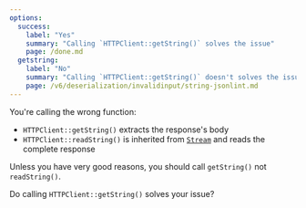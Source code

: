 ```yaml
---
options:
  success:
    label: "Yes"
    summary: "Calling `HTTPClient::getString()` solves the issue"
    page: /done.md
  getstring:
    label: "No"
    summary: "Calling `HTTPClient::getString()` doesn't solves the issue"
    page: /v6/deserialization/invalidinput/string-jsonlint.md
---
```


You're calling the wrong function:

* `HTTPClient::getString()` extracts the response's body
* `HTTPClient::readString()` is inherited from [`Stream`](https://www.arduino.cc/reference/en/language/functions/communication/stream/) and reads the complete response

Unless you have very good reasons, you should call `getString()` not `readString()`.

Do calling `HTTPClient::getString()` solves your issue?
